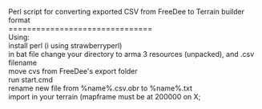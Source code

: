 Perl script for converting exported CSV from FreeDee to Terrain builder format<br>
===============================<br>
Using:<br>
install perl (i using strawberryperl)<br>
in bat file change your directory to arma 3 resources (unpacked), and .csv filename<br>
move cvs from FreeDee's export folder<br>
run start.cmd<br>
rename new file from %name%.csv.obr to %name%.txt<br>
import in your terrain (mapframe must be at 200000 on X;<br>
